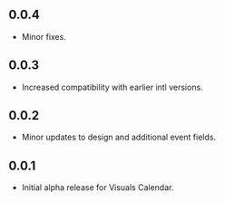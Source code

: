 ## 0.0.4

* Minor fixes.

## 0.0.3

* Increased compatibility with earlier intl versions.

## 0.0.2

* Minor updates to design and additional event fields.

## 0.0.1

* Initial alpha release for Visuals Calendar.
